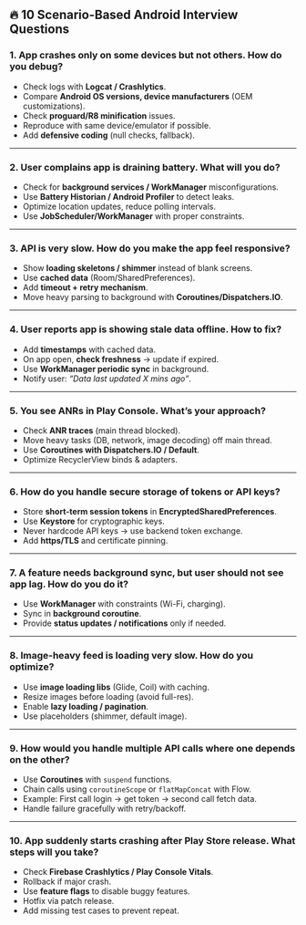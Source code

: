 ## 🔥 10 Scenario-Based Android Interview Questions

### 1. **App crashes only on some devices but not others. How do you debug?**

* Check logs with **Logcat / Crashlytics**.
* Compare **Android OS versions, device manufacturers** (OEM customizations).
* Check **proguard/R8 minification** issues.
* Reproduce with same device/emulator if possible.
* Add **defensive coding** (null checks, fallback).

---

### 2. **User complains app is draining battery. What will you do?**

* Check for **background services / WorkManager** misconfigurations.
* Use **Battery Historian / Android Profiler** to detect leaks.
* Optimize location updates, reduce polling intervals.
* Use **JobScheduler/WorkManager** with proper constraints.

---

### 3. **API is very slow. How do you make the app feel responsive?**

* Show **loading skeletons / shimmer** instead of blank screens.
* Use **cached data** (Room/SharedPreferences).
* Add **timeout + retry mechanism**.
* Move heavy parsing to background with **Coroutines/Dispatchers.IO**.

---

### 4. **User reports app is showing stale data offline. How to fix?**

* Add **timestamps** with cached data.
* On app open, **check freshness** → update if expired.
* Use **WorkManager periodic sync** in background.
* Notify user: *“Data last updated X mins ago”*.

---

### 5. **You see ANRs in Play Console. What’s your approach?**

* Check **ANR traces** (main thread blocked).
* Move heavy tasks (DB, network, image decoding) off main thread.
* Use **Coroutines with Dispatchers.IO / Default**.
* Optimize RecyclerView binds & adapters.

---

### 6. **How do you handle secure storage of tokens or API keys?**

* Store **short-term session tokens** in **EncryptedSharedPreferences**.
* Use **Keystore** for cryptographic keys.
* Never hardcode API keys → use backend token exchange.
* Add **https/TLS** and certificate pinning.

---

### 7. **A feature needs background sync, but user should not see app lag. How do you do it?**

* Use **WorkManager** with constraints (Wi-Fi, charging).
* Sync in **background coroutine**.
* Provide **status updates / notifications** only if needed.

---

### 8. **Image-heavy feed is loading very slow. How do you optimize?**

* Use **image loading libs** (Glide, Coil) with caching.
* Resize images before loading (avoid full-res).
* Enable **lazy loading / pagination**.
* Use placeholders (shimmer, default image).

---

### 9. **How would you handle multiple API calls where one depends on the other?**

* Use **Coroutines** with `suspend` functions.
* Chain calls using `coroutineScope` or `flatMapConcat` with Flow.
* Example: First call login → get token → second call fetch data.
* Handle failure gracefully with retry/backoff.

---

### 10. **App suddenly starts crashing after Play Store release. What steps will you take?**

* Check **Firebase Crashlytics / Play Console Vitals**.
* Rollback if major crash.
* Use **feature flags** to disable buggy features.
* Hotfix via patch release.
* Add missing test cases to prevent repeat.

